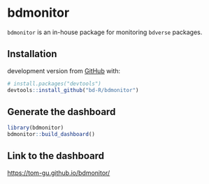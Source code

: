 
<!-- README.md is generated from README.Rmd. Please edit that file -->

# bdmonitor

<!-- badges: start -->

<!-- badges: end -->

`bdmonitor` is an in-house package for monitoring `bdverse` packages.

## Installation

development version from [GitHub](https://github.com/) with:

``` r
# install.packages("devtools")
devtools::install_github("bd-R/bdmonitor")
```

## Generate the dashboard

``` r
library(bdmonitor)
bdmonitor::build_dashboard()
```

## Link to the dashboard

<!-- TO CHANGE!!! -->

<https://tom-gu.github.io/bdmonitor/>
